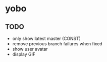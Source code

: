 # yobo

## TODO

* only show latest master (CONST)
* remove previous branch failures when fixed
* show user avatar
* display GIF
